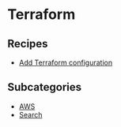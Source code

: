 # Terraform

## Recipes

* [Add Terraform configuration](addconfiguration.md)

## Subcategories

* [AWS](/reference/recipes/terraform/aws)
* [Search](/reference/recipes/terraform/search)


